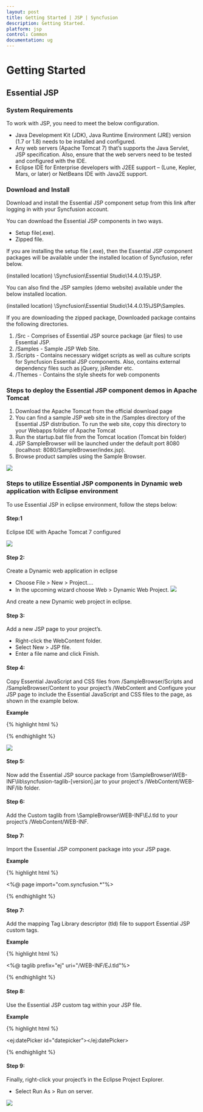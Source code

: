 ```yaml
---
layout: post
title: Getting Started | JSP | Syncfusion
description: Getting Started.
platform: jsp 
control: Common 
documentation: ug
---
```


# Getting Started

## Essential JSP

### System Requirements

To work with JSP, you need to meet the below configuration. 

* Java Development Kit (JDK), Java Runtime Environment (JRE) version (1.7 or 1.8) needs to be installed and configured.
* Any web servers (Apache Tomcat 7) that’s supports the Java Servlet, JSP specification. Also, ensure that the web servers need to be tested and configured with the IDE.
* Eclipse IDE for Enterprise developers with J2EE support – (Lune, Kepler, Mars, or later) or NetBeans IDE with Java2E support.

### Download and Install 

Download and install the Essential JSP component setup from this link after logging in with your Syncfusion account. 

You can download the Essential JSP components in two ways.

* Setup file(.exe).
* Zipped file.

If you are installing the setup file (.exe), then the Essential JSP component packages will be available under the installed location of Syncfusion, refer below.

   (installed location) \Syncfusion\Essential Studio\14.4.0.15\JSP\.

You can also find the JSP samples (demo website) available under the below installed location.

  (installed location) \Syncfusion\Essential Studio\14.4.0.15\JSP\Samples\.

If you are downloading the zipped package, Downloaded package contains the following directories.

1.	/Src - Comprises of Essential JSP source package (jar files) to use Essential JSP.
2.	/Samples - Sample JSP Web Site.
3.	/Scripts - Contains necessary widget scripts as well as culture scripts for Syncfusion Essential JSP components. Also, contains external dependency files such as jQuery, jsRender etc.
4.	/Themes - Contains the style sheets for web components


### Steps to deploy the Essential JSP component demos in Apache Tomcat 

1.	Download the Apache Tomcat from the official download page
2.	You can find a sample JSP web site in the /Samples directory of the Essential JSP distribution. To run the web site, copy this directory to your Webapps folder of Apache Tomcat
3.	Run the startup.bat file from the Tomcat location (Tomcat bin folder)
4.	JSP SampleBrowser will be launched under the default port 8080 (localhost: 8080/SampleBrowser/index.jsp).
5.	Browse product samples using the Sample Browser.

![](/jsp/Getting-Started_images/Getteing-Started_img5.JPG)

### Steps to utilize Essential JSP components in Dynamic web application with Eclipse environment

To use Essential JSP in eclipse environment, follow the steps below:

#### Step:1

Eclipse IDE with Apache Tomcat 7 configured 

![](/jsp/Getting-Started_images/Getteing-Started_img1.JPG)

#### Step 2:

Create a Dynamic web application in eclipse

*	Choose File > New > Project....
*	In the upcoming wizard choose Web > Dynamic Web Project.
![](/jsp/Getting-Started_images/Getteing-Started_img2.JPG)

 And create a new Dynamic web project in eclipse.

#### Step 3: 

Add a new JSP page to your project’s.
*	Right-click the WebContent folder. 
*	Select New > JSP file. 
*	Enter a file name and click Finish.


#### Step 4:

Copy Essential JavaScript and CSS files from /SampleBrowser/Scripts and /SampleBrowser/Content to your project’s /WebContent and Configure your JSP page to include the Essential JavaScript and CSS files to the page, as shown in the example below.

<b>Example</b>

{% highlight html %}

<head>

<link href="Content/ejthemes/material/ej.web.all.min.css" rel="stylesheet" />

<script type="text/javascript" src="Scripts/ej.web.all.min.js"></script>

</head>

{% endhighlight %}

![](/jsp/Getting-Started_images/Getteing-Started_img3.JPG)

#### Step 5:

Now add the Essential JSP source package from \SampleBrowser\WEB-INF\lib\syncfusion-taglib-[version].jar to your project's /WebContent/WEB-INF/lib folder.

#### Step 6:

Add the Custom taglib from \SampleBrowser\WEB-INF\EJ.tld to your project’s /WebContent/WEB-INF.
 
#### Step 7:

Import the Essential JSP component package into your JSP page.

<b>Example</b>

{% highlight html %}

<%@ page import="com.syncfusion.*"%>

{% endhighlight %}

#### Step 7:

Add the mapping Tag Library descriptor (tld) file to support Essential JSP custom tags.

<b>Example</b>

{% highlight html %}

<%@ taglib prefix="ej" uri="/WEB-INF/EJ.tld"%>

{% endhighlight %}

#### Step 8:

Use the Essential JSP custom tag within your JSP file.

<b>Example</b>

{% highlight html %}

<ej:datePicker id="datepicker”></ej:datePicker>

{% endhighlight %}

#### Step 9:

 Finally, right-click your project’s in the Eclipse Project Explorer.
* Select Run As > Run on server.

![](/jsp/Getting-Started_images/Getteing-Started_img4.JPG)




